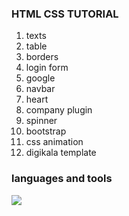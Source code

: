 <h3>HTML CSS TUTORIAL</h3>

<ol>
<li>texts</li>
<li>table</li>
<li>borders</li>
<li>login form</li>
<li>google</li>
<li>navbar</li>
<li>heart</li>
<li>company plugin</li>
<li>spinner</li>
<li>bootstrap</li>
<li>css animation</li>
<li>digikala template</li>
</ol>


<h3>languages and tools</h3>
<img src="https://skillicons.dev/icons?i=html,css" >


